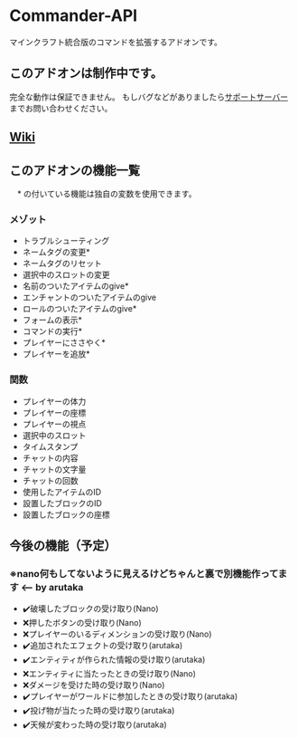 # Commander-API
マインクラフト統合版のコマンドを拡張するアドオンです。

## このアドオンは制作中です。
完全な動作は保証できません。
もしバグなどがありましたら[サポートサーバー](https://discord.gg/QF3n85dr4P)までお問い合わせください。

## [Wiki](https://github.com/191225/Commander-API/wiki)

## このアドオンの機能一覧
　* の付いている機能は独自の変数を使用できます。
### メゾット
* トラブルシューティング
* ネームタグの変更*
* ネームタグのリセット
* 選択中のスロットの変更
* 名前のついたアイテムのgive*
* エンチャントのついたアイテムのgive
* ロールのついたアイテムのgive*
* フォームの表示*
* コマンドの実行*
* プレイヤーにささやく*
* プレイヤーを追放*
### 関数
* プレイヤーの体力
* プレイヤーの座標
* プレイヤーの視点
* 選択中のスロット
* タイムスタンプ
* チャットの内容
* チャットの文字量
* チャットの回数
* 使用したアイテムのID
* 設置したブロックのID
* 設置したブロックの座標

## 今後の機能（予定）
### ※nano何もしてないように見えるけどちゃんと裏で別機能作ってます <-- by arutaka
* ✔️破壊したブロックの受け取り(Nano)
* ❌押したボタンの受け取り(Nano)
* ❌プレイヤーのいるディメンションの受け取り(Nano)
* ✔️追加されたエフェクトの受け取り(arutaka)
* ✔️エンティティが作られた情報の受け取り(arutaka)
* ❌エンティティに当たったときの受け取り(Nano)
* ❌ダメージを受けた時の受け取り(Nano)
* ✔️プレイヤーがワールドに参加したときの受け取り(arutaka)
* ✔️投げ物が当たった時の受け取り(arutaka)
* ✔️天候が変わった時の受け取り(arutaka)
